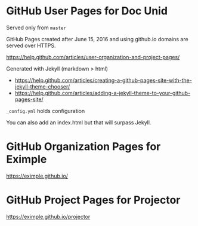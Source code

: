 # GitHub User Pages for Doc Unid

Served only from `master`

GitHub Pages created after June 15, 2016 and using github.io domains are served over HTTPS. 

https://help.github.com/articles/user-organization-and-project-pages/

Generated with Jekyll (markdown > html)
- https://help.github.com/articles/creating-a-github-pages-site-with-the-jekyll-theme-chooser/
- https://help.github.com/articles/adding-a-jekyll-theme-to-your-github-pages-site/

`_config.yml` holds configuration  

You can also add an index.html but that will surpass Jekyll.

# GitHub Organization Pages for Eximple

https://eximple.github.io/

# GitHub Project Pages for Projector

https://eximple.github.io/projector
